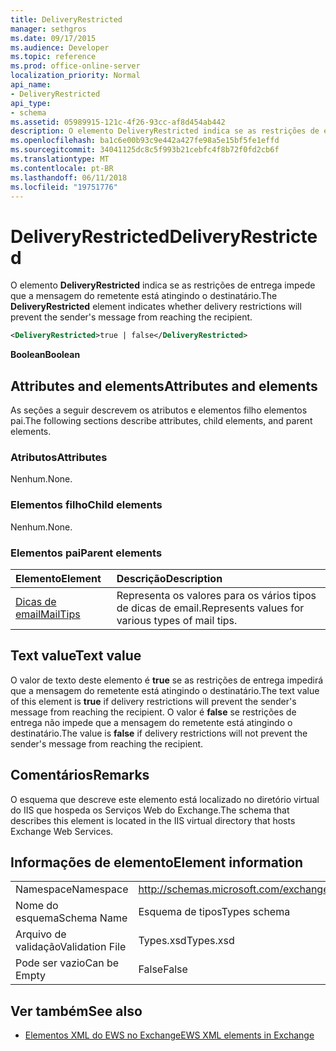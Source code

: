```yaml
---
title: DeliveryRestricted
manager: sethgros
ms.date: 09/17/2015
ms.audience: Developer
ms.topic: reference
ms.prod: office-online-server
localization_priority: Normal
api_name:
- DeliveryRestricted
api_type:
- schema
ms.assetid: 05989915-121c-4f26-93cc-af8d454ab442
description: O elemento DeliveryRestricted indica se as restrições de entrega impede que a mensagem do remetente está atingindo o destinatário.
ms.openlocfilehash: ba1c6e00b93c9e442a427fe98a5e15bf5fe1effd
ms.sourcegitcommit: 34041125dc8c5f993b21cebfc4f8b72f0fd2cb6f
ms.translationtype: MT
ms.contentlocale: pt-BR
ms.lasthandoff: 06/11/2018
ms.locfileid: "19751776"
---
```

# <a name="deliveryrestricted"></a><span data-ttu-id="f254e-103">DeliveryRestricted</span><span class="sxs-lookup"><span data-stu-id="f254e-103">DeliveryRestricted</span></span>

<span data-ttu-id="f254e-104">O elemento **DeliveryRestricted** indica se as restrições de entrega impede que a mensagem do remetente está atingindo o destinatário.</span><span class="sxs-lookup"><span data-stu-id="f254e-104">The **DeliveryRestricted** element indicates whether delivery restrictions will prevent the sender's message from reaching the recipient.</span></span> 
  
```XML
<DeliveryRestricted>true | false</DeliveryRestricted>
```

 <span data-ttu-id="f254e-105">**Boolean**</span><span class="sxs-lookup"><span data-stu-id="f254e-105">**Boolean**</span></span>
## <a name="attributes-and-elements"></a><span data-ttu-id="f254e-106">Attributes and elements</span><span class="sxs-lookup"><span data-stu-id="f254e-106">Attributes and elements</span></span>

<span data-ttu-id="f254e-107">As seções a seguir descrevem os atributos e elementos filho elementos pai.</span><span class="sxs-lookup"><span data-stu-id="f254e-107">The following sections describe attributes, child elements, and parent elements.</span></span>
  
### <a name="attributes"></a><span data-ttu-id="f254e-108">Atributos</span><span class="sxs-lookup"><span data-stu-id="f254e-108">Attributes</span></span>

<span data-ttu-id="f254e-109">Nenhum.</span><span class="sxs-lookup"><span data-stu-id="f254e-109">None.</span></span>
  
### <a name="child-elements"></a><span data-ttu-id="f254e-110">Elementos filho</span><span class="sxs-lookup"><span data-stu-id="f254e-110">Child elements</span></span>

<span data-ttu-id="f254e-111">Nenhum.</span><span class="sxs-lookup"><span data-stu-id="f254e-111">None.</span></span>
  
### <a name="parent-elements"></a><span data-ttu-id="f254e-112">Elementos pai</span><span class="sxs-lookup"><span data-stu-id="f254e-112">Parent elements</span></span>

|<span data-ttu-id="f254e-113">**Elemento**</span><span class="sxs-lookup"><span data-stu-id="f254e-113">**Element**</span></span>|<span data-ttu-id="f254e-114">**Descrição**</span><span class="sxs-lookup"><span data-stu-id="f254e-114">**Description**</span></span>|
|:-----|:-----|
|[<span data-ttu-id="f254e-115">Dicas de email</span><span class="sxs-lookup"><span data-stu-id="f254e-115">MailTips</span></span>](mailtips.md) <br/> |<span data-ttu-id="f254e-116">Representa os valores para os vários tipos de dicas de email.</span><span class="sxs-lookup"><span data-stu-id="f254e-116">Represents values for various types of mail tips.</span></span>  <br/> |
   
## <a name="text-value"></a><span data-ttu-id="f254e-117">Text value</span><span class="sxs-lookup"><span data-stu-id="f254e-117">Text value</span></span>

<span data-ttu-id="f254e-118">O valor de texto deste elemento é **true** se as restrições de entrega impedirá que a mensagem do remetente está atingindo o destinatário.</span><span class="sxs-lookup"><span data-stu-id="f254e-118">The text value of this element is **true** if delivery restrictions will prevent the sender's message from reaching the recipient.</span></span> <span data-ttu-id="f254e-119">O valor é **false** se restrições de entrega não impede que a mensagem do remetente está atingindo o destinatário.</span><span class="sxs-lookup"><span data-stu-id="f254e-119">The value is **false** if delivery restrictions will not prevent the sender's message from reaching the recipient.</span></span> 
  
## <a name="remarks"></a><span data-ttu-id="f254e-120">Comentários</span><span class="sxs-lookup"><span data-stu-id="f254e-120">Remarks</span></span>

<span data-ttu-id="f254e-121">O esquema que descreve este elemento está localizado no diretório virtual do IIS que hospeda os Serviços Web do Exchange.</span><span class="sxs-lookup"><span data-stu-id="f254e-121">The schema that describes this element is located in the IIS virtual directory that hosts Exchange Web Services.</span></span>
  
## <a name="element-information"></a><span data-ttu-id="f254e-122">Informações de elemento</span><span class="sxs-lookup"><span data-stu-id="f254e-122">Element information</span></span>

|||
|:-----|:-----|
|<span data-ttu-id="f254e-123">Namespace</span><span class="sxs-lookup"><span data-stu-id="f254e-123">Namespace</span></span>  <br/> |http://schemas.microsoft.com/exchange/services/2006/types  <br/> |
|<span data-ttu-id="f254e-124">Nome do esquema</span><span class="sxs-lookup"><span data-stu-id="f254e-124">Schema Name</span></span>  <br/> |<span data-ttu-id="f254e-125">Esquema de tipos</span><span class="sxs-lookup"><span data-stu-id="f254e-125">Types schema</span></span>  <br/> |
|<span data-ttu-id="f254e-126">Arquivo de validação</span><span class="sxs-lookup"><span data-stu-id="f254e-126">Validation File</span></span>  <br/> |<span data-ttu-id="f254e-127">Types.xsd</span><span class="sxs-lookup"><span data-stu-id="f254e-127">Types.xsd</span></span>  <br/> |
|<span data-ttu-id="f254e-128">Pode ser vazio</span><span class="sxs-lookup"><span data-stu-id="f254e-128">Can be Empty</span></span>  <br/> |<span data-ttu-id="f254e-129">False</span><span class="sxs-lookup"><span data-stu-id="f254e-129">False</span></span>  <br/> |
   
## <a name="see-also"></a><span data-ttu-id="f254e-130">Ver também</span><span class="sxs-lookup"><span data-stu-id="f254e-130">See also</span></span>

- [<span data-ttu-id="f254e-131">Elementos XML do EWS no Exchange</span><span class="sxs-lookup"><span data-stu-id="f254e-131">EWS XML elements in Exchange</span></span>](ews-xml-elements-in-exchange.md)

